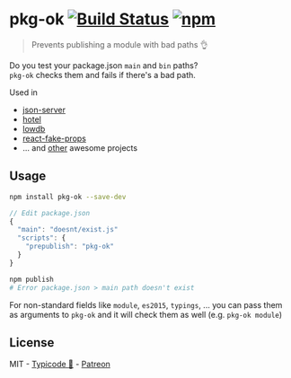 # pkg-ok [![Build Status](https://travis-ci.org/typicode/pkg-ok.svg?branch=master)](https://travis-ci.org/typicode/pkg-ok) [![npm](https://img.shields.io/npm/v/pkg-ok.svg)](https://www.npmjs.com/package/pkg-ok)

> Prevents publishing a module with bad paths :ok_hand:

Do you test your package.json `main` and `bin` paths?<br>
`pkg-ok` checks them and fails if there's a bad path.

Used in

* [json-server](https://github.com/typicode/json-server)
* [hotel](https://github.com/typicode/hotel)
* [lowdb](https://github.com/typicode/lowdb)
* [react-fake-props](https://github.com/typicode/react-fake-props)
* ... and [other](https://libraries.io/npm/pkg-ok/dependent-repositories) awesome projects

## Usage

```sh
npm install pkg-ok --save-dev
```

```js
// Edit package.json
{
  "main": "doesnt/exist.js"
  "scripts": {
    "prepublish": "pkg-ok"
  }
}
```

```sh
npm publish
# Error package.json > main path doesn't exist
```

For non-standard fields like `module`, `es2015`, `typings`, ... you can pass them as arguments to `pkg-ok` and it will check them as well (e.g. `pkg-ok module`)

## License

MIT - [Typicode :cactus:](https://github.com/typicode) - [Patreon](https://patreon.com/typicode)
